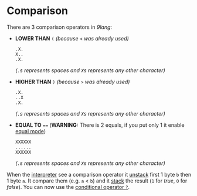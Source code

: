 # Comparison

There are 3 comparison operators in *9lang*:
  - **LOWER THAN** `(` *(because `<` was already used)*
    ```
    .X.
    X..
    .X.
    ```
    *(`.`s represents spaces and `X`s represents any other character)*

  - **HIGHER THAN** `)` *(because `>` was already used)*
    ```
    .X.
    ..X
    .X.
    ```
    *(`.`s represents spaces and `X`s represents any other character)*

  - **EQUAL TO** `==` (**WARNING:** There is 2 equals, if you put only 1 it enable [equal mode](modes.md))
    ```
    XXXXXX
    ......
    XXXXXX
    ```
    *(`.`s represents spaces and `X`s represents any other character)*

When the [interpreter](interpreter.md) see a comparison operator it [unstack](stack.md) first 1 byte `b` then 1 byte `a`. It compare them (e.g. `a` < `b`) and it [stack](stack.md) the result (`1` for *true*, `0` for *false*). You can now use the [conditional operator `?`](modes.md).
